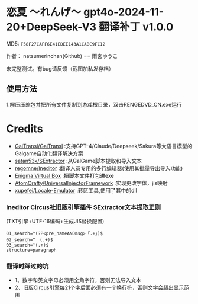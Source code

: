 # 恋夏 ～れんげ～ gpt4o-2024-11-20+DeepSeek-V3 翻译补丁 v1.0.0

MD5: `F58F27CAFF6E41EDEE143A1CABC9FC12`

作者： natsumerinchan(Github) == 雨宮ゆうこ

未完整测试。有bug请反馈（截图加私发存档）

## 使用方法
1.解压压缩包并把所有文件复制到游戏根目录，双击RENGEDVD_CN.exe运行

# Credits

- [GalTransl/GalTransl](https://github.com/GalTransl/GalTransl.git) :支持GPT-4/Claude/Deepseek/Sakura等大语言模型的Galgame自动化翻译解决方案
- [satan53x/SExtractor](https://github.com/satan53x/SExtractor.git) :从GalGame脚本提取和导入文本
- [regomne/lneditor](https://github.com/regomne/lneditor.git) :翻译人员专用的多行编辑器(使用其批量导出导入功能)
- [Enigma Virtual Box](https://enigmaprotector.com/assets/files/enigmavb.exe) :把脚本文件打包进exe
- [AtomCrafty/UniversalInjectorFramework](https://github.com/AtomCrafty/UniversalInjectorFramework.git) :实现更改字体，jis映射
- [xupefei/Locale-Emulator](https://github.com/xupefei/Locale-Emulator.git) :转区工具,使用了其中的dll

### lneditor Circus社旧版引擎插件 SExtractor文本提取正则
(TXT引擎+UTF-16编码+生成JIS替换配置)
```
01_search=^(?P<pre_nameANDmsg>「.+」)$
02_search=^　(.+)$
03_search=^(.+)$
structure=paragraph
```

### 翻译时踩过的坑
- 1、数字和英文字母必须用全角字符，否则无法导入文本
- 2、旧版Circus引擎每21个字后面必须有一个换行符，否则文字会超出显示范围
